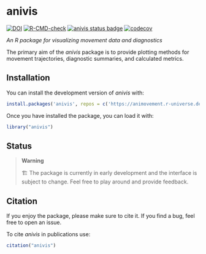 
<!-- README.md is generated from README.Rmd. Please edit that file -->

# anivis

<!-- badges: start -->

[![DOI](https://zenodo.org/badge/DOI/10.5281/zenodo.17357778.svg)](https://doi.org/10.5281/zenodo.17357778)
[![R-CMD-check](https://github.com/animovement/anivis/actions/workflows/R-CMD-check.yaml/badge.svg)](https://github.com/animovement/anivis/actions/workflows/R-CMD-check.yaml)
[![anivis status
badge](https://animovement.r-universe.dev/badges/anivis)](https://animovement.r-universe.dev)
[![codecov](https://codecov.io/gh/animovement/anivis/graph/badge.svg?token=Pf5n3yzLzK)](https://codecov.io/gh/animovement/anivis)
<!-- badges: end -->

*An R package for visualizing movement data and diagnostics*

The primary aim of the *anivis* package is to provide plotting methods
for movement trajectories, diagnostic summaries, and calculated metrics.

## Installation

You can install the development version of *anivis* with:

``` r
install.packages('anivis', repos = c('https://animovement.r-universe.dev', 'https://cloud.r-project.org'))
```

Once you have installed the package, you can load it with:

``` r
library("anivis")
```

## Status

> **Warning**
>
> 🏗️ The package is currently in early development and the interface is
> subject to change. Feel free to play around and provide feedback.

## Citation

If you enjoy the package, please make sure to cite it. If you find a
bug, feel free to open an issue.

To cite *anivis* in publications use:

``` r
citation("anivis")
```
